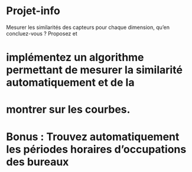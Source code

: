 # Projet-info
Mesurer les similarités des capteurs pour chaque dimension, qu’en concluez-vous ? Proposez et
# implémentez un algorithme permettant de mesurer la similarité automatiquement et de la
# montrer sur les courbes.
# Bonus : Trouvez automatiquement les périodes horaires d’occupations des bureaux
